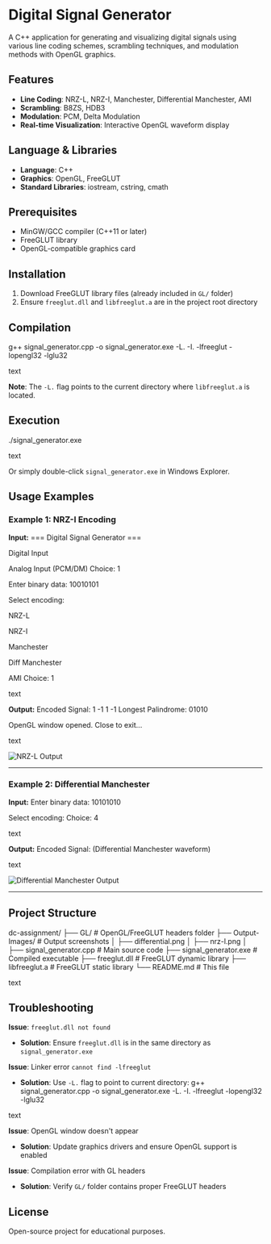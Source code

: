 # Digital Signal Generator

A C++ application for generating and visualizing digital signals using various line coding schemes, scrambling techniques, and modulation methods with OpenGL graphics.


## Features

- **Line Coding**: NRZ-L, NRZ-I, Manchester, Differential Manchester, AMI
- **Scrambling**: B8ZS, HDB3
- **Modulation**: PCM, Delta Modulation
- **Real-time Visualization**: Interactive OpenGL waveform display

## Language & Libraries

- **Language**: C++
- **Graphics**: OpenGL, FreeGLUT
- **Standard Libraries**: iostream, cstring, cmath

## Prerequisites

- MinGW/GCC compiler (C++11 or later)
- FreeGLUT library
- OpenGL-compatible graphics card

## Installation

1. Download FreeGLUT library files (already included in `GL/` folder)
2. Ensure `freeglut.dll` and `libfreeglut.a` are in the project root directory

## Compilation

g++ signal_generator.cpp -o signal_generator.exe -L. -I. -lfreeglut -lopengl32 -lglu32


text

**Note**: The `-L.` flag points to the current directory where `libfreeglut.a` is located.

## Execution

./signal_generator.exe

text

Or simply double-click `signal_generator.exe` in Windows Explorer.

## Usage Examples

### Example 1: NRZ-I Encoding

**Input:**
=== Digital Signal Generator ===

Digital Input

Analog Input (PCM/DM)
Choice: 1

Enter binary data: 10010101

Select encoding:

NRZ-L

NRZ-I

Manchester

Diff Manchester

AMI
Choice: 1

text

**Output:**
Encoded Signal: 1 -1 1 -1
Longest Palindrome: 01010


OpenGL window opened. Close to exit...

text

![NRZ-L Output](Output-Images/nrz-l.png)

---


### Example 2: Differential Manchester

**Input:**
Enter binary data: 10101010

Select encoding:
Choice: 4

text

**Output:**
Encoded Signal: (Differential Manchester waveform)

text

![Differential Manchester Output](Output-Images/differential.png)

---


## Project Structure

dc-assignment/
├── GL/ # OpenGL/FreeGLUT headers folder
├── Output-Images/ # Output screenshots
│ ├── differential.png
│ ├── nrz-l.png
│ 
├── signal_generator.cpp # Main source code
├── signal_generator.exe # Compiled executable
├── freeglut.dll # FreeGLUT dynamic library
├── libfreeglut.a # FreeGLUT static library
└── README.md # This file

text

## Troubleshooting

**Issue**: `freeglut.dll not found`
- **Solution**: Ensure `freeglut.dll` is in the same directory as `signal_generator.exe`

**Issue**: Linker error `cannot find -lfreeglut`
- **Solution**: Use `-L.` flag to point to current directory:
g++ signal_generator.cpp -o signal_generator.exe -L. -I. -lfreeglut -lopengl32 -lglu32


text

**Issue**: OpenGL window doesn't appear
- **Solution**: Update graphics drivers and ensure OpenGL support is enabled

**Issue**: Compilation error with GL headers
- **Solution**: Verify `GL/` folder contains proper FreeGLUT headers

## License

Open-source project for educational purposes.